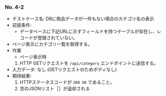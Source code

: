 ### No. 4-2

- テストケース名: DBに商品データが一件もない場合のカテゴリ名の表示
- 前提条件:
  - データベースに下記URLに示すフィールドを持つテーブルが存在し、レコードが登録されていない。
- ページ表示にカテゴリ一覧を取得する。
- 作業
  - ページ表示時
  1. HTTP GETリクエストを `/api/category` エンドポイントに送信する。
- 入力データ: なし (GETリクエストのためボディなし)
- 期待結果:
  1. HTTPステータスコードが `200 OK` であること。
  2. 空のJSONリスト［］が返却される